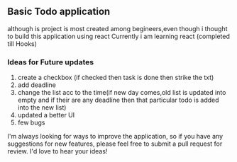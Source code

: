 ## Basic Todo application

although is project is most created among begineers,even though i thought to build this application using react
Currently i am learning react 
(completed till Hooks)

### Ideas for Future updates
1. create a checkbox (if checked then task is  done then strike the txt)
2. add deadline 
3. change the list acc to the time(if new day comes,old list is updated into empty and if their are any deadline then that particular todo is added into the new list)
4. updated a better UI
5. few bugs

I'm always looking for ways to improve the application, so if you have any suggestions for new features, please feel free to submit a pull request for review. I'd love to hear your ideas!


